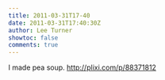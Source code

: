 ```yaml
---
title: 2011-03-31T17-40
date: 2011-03-31T17:40:30Z
author: Lee Turner
showtoc: false
comments: true
---
```


I made pea soup.  http://plixi.com/p/88371812


